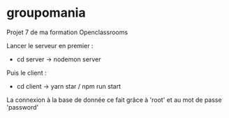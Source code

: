# groupomania
Projet 7 de ma formation Openclassrooms


Lancer le serveur en premier : 
 - cd server -> nodemon server
 
 Puis le client : 
 - cd client -> yarn star / npm run start
 
 La connexion à la base de donnée ce fait grâce à 'root' et au mot de passe 'password'
